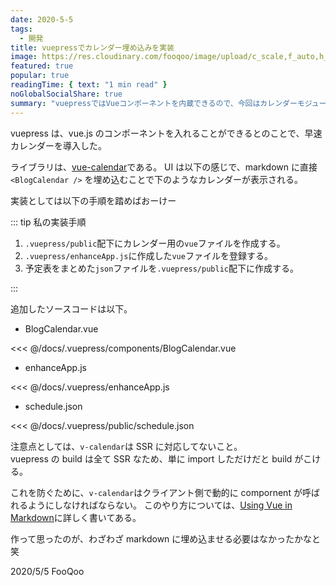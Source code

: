 ```yaml
---
date: 2020-5-5
tags:
  - 開発
title: vuepressでカレンダー埋め込みを実装
image: https://res.cloudinary.com/fooqoo/image/upload/c_scale,f_auto,h_200,q_auto:low,w_300/v1588754812/fooqoo%20memo/calendar_m806ng.jpg
featured: true
popular: true
readingTime: { text: "1 min read" }
noGlobalSocialShare: true
summary: "vuepressではVueコンポーネントを内蔵できるので、今回はカレンダーモジュールをブログ内に導入しました。"
---
```


vuepress は、vue.js のコンポーネントを入れることができるとのことで、早速カレンダーを導入した。

ライブラリは、[vue-calendar](https://vcalendar.io/)である。
UI は以下の感じで、markdown に直接 `<BlogCalendar />` を埋め込むことで下のようなカレンダーが表示される。

<ClientOnly>
  <BlogCalendar />
</ClientOnly>

実装としては以下の手順を踏めばおーけー

::: tip 私の実装手順

1. `.vuepress/public`配下にカレンダー用の`vue`ファイルを作成する。
2. `.vuepress/enhanceApp.js`に作成した`vue`ファイルを登録する。
3. 予定表をまとめた`json`ファイルを`.vuepress/public`配下に作成する。

:::

追加したソースコードは以下。

- BlogCalendar.vue

<<< @/docs/.vuepress/components/BlogCalendar.vue

- enhanceApp.js

<<< @/docs/.vuepress/enhanceApp.js

- schedule.json

<<< @/docs/.vuepress/public/schedule.json

注意点としては、`v-calendar`は SSR に対応してないこと。  
vuepress の build は全て SSR なため、単に import しただけだと build がこける。

これを防ぐために、`v-calendar`はクライアント側で動的に compornent が呼ばれるようにしなければならない。
このやり方については、[Using Vue in Markdown](https://v1.vuepress.vuejs.org/guide/using-vue.html#browser-api-access-restrictions)に詳しく書いてある。

作って思ったのが、わざわざ markdown に埋め込ませる必要はなかったかなと笑

<social-share />
2020/5/5 FooQoo
